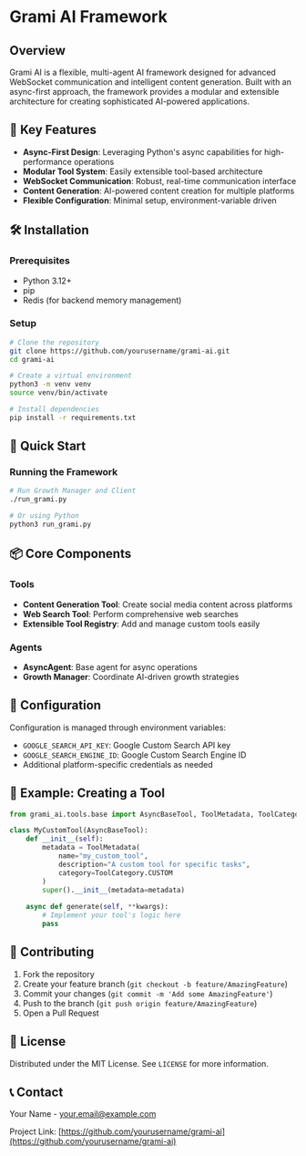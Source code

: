 # Grami AI Framework

## Overview

Grami AI is a flexible, multi-agent AI framework designed for advanced WebSocket communication and intelligent content generation. Built with an async-first approach, the framework provides a modular and extensible architecture for creating sophisticated AI-powered applications.

## 🚀 Key Features

- **Async-First Design**: Leveraging Python's async capabilities for high-performance operations
- **Modular Tool System**: Easily extensible tool-based architecture
- **WebSocket Communication**: Robust, real-time communication interface
- **Content Generation**: AI-powered content creation for multiple platforms
- **Flexible Configuration**: Minimal setup, environment-variable driven

## 🛠 Installation

### Prerequisites
- Python 3.12+
- pip
- Redis (for backend memory management)

### Setup
```bash
# Clone the repository
git clone https://github.com/yourusername/grami-ai.git
cd grami-ai

# Create a virtual environment
python3 -m venv venv
source venv/bin/activate

# Install dependencies
pip install -r requirements.txt
```

## 🏃 Quick Start

### Running the Framework

```bash
# Run Growth Manager and Client
./run_grami.py

# Or using Python
python3 run_grami.py
```

## 📦 Core Components

### Tools
- **Content Generation Tool**: Create social media content across platforms
- **Web Search Tool**: Perform comprehensive web searches
- **Extensible Tool Registry**: Add and manage custom tools easily

### Agents
- **AsyncAgent**: Base agent for async operations
- **Growth Manager**: Coordinate AI-driven growth strategies

## 🔧 Configuration

Configuration is managed through environment variables:

- `GOOGLE_SEARCH_API_KEY`: Google Custom Search API key
- `GOOGLE_SEARCH_ENGINE_ID`: Google Custom Search Engine ID
- Additional platform-specific credentials as needed

## 📝 Example: Creating a Tool

```python
from grami_ai.tools.base import AsyncBaseTool, ToolMetadata, ToolCategory

class MyCustomTool(AsyncBaseTool):
    def __init__(self):
        metadata = ToolMetadata(
            name="my_custom_tool",
            description="A custom tool for specific tasks",
            category=ToolCategory.CUSTOM
        )
        super().__init__(metadata=metadata)
    
    async def generate(self, **kwargs):
        # Implement your tool's logic here
        pass
```

## 🤝 Contributing

1. Fork the repository
2. Create your feature branch (`git checkout -b feature/AmazingFeature`)
3. Commit your changes (`git commit -m 'Add some AmazingFeature'`)
4. Push to the branch (`git push origin feature/AmazingFeature`)
5. Open a Pull Request

## 📄 License

Distributed under the MIT License. See `LICENSE` for more information.

## 📞 Contact

Your Name - your.email@example.com

Project Link: [https://github.com/yourusername/grami-ai](https://github.com/yourusername/grami-ai)